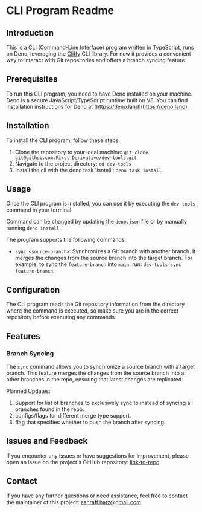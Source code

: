 # CLI Program Readme

## Introduction

This is a CLI (Command-Line Interface) program written in TypeScript, runs on Deno, leveraging the [Cliffy](https://cliffy.io/) CLI library. For now it provides a convenient way to interact with Git repositories and offers a branch syncing feature.

## Prerequisites

To run this CLI program, you need to have Deno installed on your machine. Deno is a secure JavaScript/TypeScript runtime built on V8. You can find installation instructions for Deno at [https://deno.land](https://deno.land).

## Installation

To install the CLI program, follow these steps:

1. Clone the repository to your local machine: `git clone git@github.com:First-Derivative/dev-tools.git`
2. Navigate to the project directory: `cd dev-tools`
3. Install the cli with the deno task 'isntall': `deno task install`

## Usage

Once the CLI program is installed, you can use it by executing the `dev-tools` command in your terminal.

Command can be changed by updating the `deno.json` file or by manually running `deno install`.

The program supports the following commands:

- `sync <source-branch>`: Synchronizes a Git branch with another branch. It merges the changes from the source branch into the target branch. For example, to sync the `feature-branch` into `main`, run: `dev-tools sync feature-branch`.

## Configuration

The CLI program reads the Git repository information from the directory where the command is executed, so make sure you are in the correct repository before executing any commands.

## Features

### Branch Syncing

The `sync` command allows you to synchronize a source branch with a target branch. This feature merges the changes from the source branch into all other branches in the repo, ensuring that latest changes are replicated.

Planned Updates:

1. Support for list of branches to exclusively sync to instead of syncing all branches found in the repo.
2. configs/flags for different merge type support.
3. flag that specifies whether to push the branch after syncing.

## Issues and Feedback

If you encounter any issues or have suggestions for improvement, please open an issue on the project's GitHub repository: [link-to-repo](https://github.com/First-Derivative/dev-tools).

## Contact

If you have any further questions or need assistance, feel free to contact the maintainer of this project: [ashraff.hatz@gmail.com](mailto:ashraff.hatz@gmail.com).
